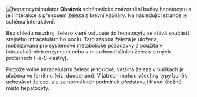 <div class="w3-row">
<div class="w3-half">

![hepatocytsimulator](hepatocytsimulator.png)
**Obrázek** schématické znázornění buňky hepatocytu a její interakce s přenosem železa z krevní kapiláry. Na následující stránce je schéma interaktivní.
</div>
<div class="w3-half">
<div class="w3-justify w3-margin-left">

Bez ohledu na zdroj, železo které vstupuje do hepatocytu se stává součástí stejného intracelulárního poolu. Tato zásoba železa je uložena, mobilizována pro systémové metabolické požadavky a použita v intracelulárních enzymech nebo v mitochondriálních železo-sirných proteinech (Fe-S klastry).

Protože volné intracelulární železo je toxické, většina železa v buňkách je uložena ve ferritinu (viz. duodenum). V játrech mohou všechny typy buněk uchovávat železo, ale za normálních podmínek představují hlavní úložné místo hepatocyty.

<bdl-quiz id="q1" question="Přiřaďte:"
	  type="match"
	  terms="Volné železo <img src='image10.jpg' style='max-height:60px'></img> | Ferritin <img src='imageferritin.png' style='max-height:60px'></img> | Hemosiderin"
	  answers="Fe<sup>2+</sup> vstupující do buňky bez ohledu na zdroj je součástí stejného intracelulárního poolu.|skladuje většinu Fe<sup>3+</sup> kvůli toxicitě volného železa | Je to nerozpustný komplex složený z degradovaného ferritinu a velkých řetězců hydroxidu železitého.">
</bdl-quiz>
<bdl-quiz id="q2" question="Přiřaďte:"
	  type="match"
	  terms="Ferritin <img src='imageferritin.png' style='max-height:60px'></img> | Hemosiderin"
	  answers="skladuje většinu Fe<sup>3+</sup> a uvolňuje ho řízeně dle metabolických potřeb buňky | Během silného přetížení železem dojde ke kompletní saturaci ferritinu a zvyšuje se skladování v této formě. Velmi špatně se uvolňuje železo pro potřeby metabolismu.">
</bdl-quiz>
<bdl-quiz id="q3" question="Přiřaďte:"
	  type="match"
	  terms="Ferritin <img src='imageferritin.png' style='max-height:60px'></img> | Hemosiderin"
	  answers="Vyskytuje se v buňkách i v plasmě| Jen v buňkách">
</bdl-quiz>
<bdl-quiz id="q4" question="Přiřaďte:"
	  type="match"
	  terms="Ferritin <img src='imageferritin.png' style='max-height:60px'></img> | Hemosiderin"
	  answers="Hlavně v hepatocytech, srdečních buňkách, makrofágách| Hlavně v makrofázích, gliových buňkách, epitelu jater, ledvin a buňkách retikuloendoteliálního systému">
</bdl-quiz>
<bdl-quiz-control ids="q1,q2,q3,q4"></bdl-quiz-control>

</div>
</div>
</div>

